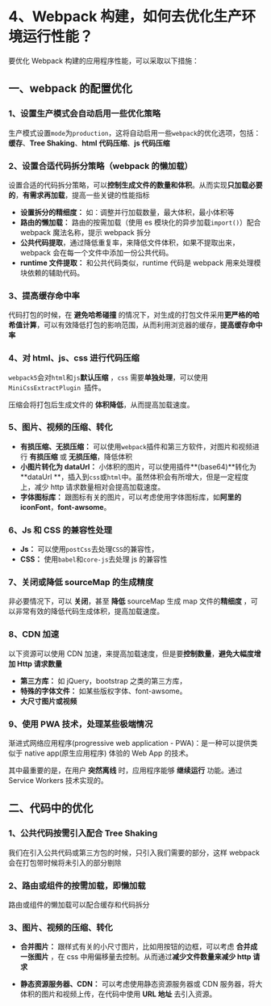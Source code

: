 # 4、Webpack 构建，如何去优化生产环境运行性能？

要优化 Webpack 构建的应用程序性能，可以采取以下措施：

## 一、webpack 的配置优化

### 1、设置生产模式会自动启用一些优化策略

生产模式设置`mode`为`production`，这将自动启用一些`webpack`的优化选项，包括：**缓存**、**Tree Shaking**、**html 代码压缩**、**js 代码压缩**

### 2、设置合适代码拆分策略（webpack 的懒加载）

设置合适的代码拆分策略，可以**控制生成文件的数量和体积**。从而实现**只加载必要的**，**有需求再加载**，提高一些关键的性能指标

- **设置拆分的精细度：** 如：调整并行加载数量，最大体积，最小体积等
- **路由的懒加载：** 路由的按需加载（使用 es 模块化的异步加载`import()`）配合 webpack 魔法名称，提示 webpack 拆分
- **公共代码提取**，通过降低重复率，来降低文件体积，如果不提取出来，webpack 会在每一个文件中添加一份公共代码。
- **runtime 文件提取：** 和公共代码类似，runtime 代码是 webpack 用来处理模块依赖的辅助代码。

### 3、提高缓存命中率

代码打包的时候，在 **避免哈希碰撞** 的情况下，对生成的打包文件采用**更严格的哈希值计算**，可以有效降低打包的影响范围，从而利用浏览器的缓存，**提高缓存命中率**

### 4、对 html、js、css 进行代码压缩

`webpack5`会对`html`和`js`**默认压缩** ，`css` 需要**单独处理**，可以使用`MiniCssExtractPlugin `插件。

压缩会将打包后生成文件的 **体积降低**，从而提高加载速度。

### 5、图片、视频的压缩、转化

- **有损压缩、无损压缩：** 可以使用`webpack`插件和第三方软件，对图片和视频进行 **有损压缩** 或 **无损压缩**，降低体积
- **小图片转化为 dataUrl：** 小体积的图片，可以使用插件**(base64)**转化为 **dataUrl **，插入到`css`或`html`中。虽然体积会有所增大，但是一定程度上，减少 http 请求数量相对会提高加载速度。
- **字体图标库：** 跟图标有关的图片，可以考虑使用字体图标库，如**阿里的 iconFont**，**font-awsome**。

### 6、Js 和 CSS 的兼容性处理

- **Js：** 可以使用`postCss`去处理`CSS`的兼容性，
- **CSS：** 使用`babel`和`core-js`去处理 js 的兼容性

### 7、关闭或降低 sourceMap 的生成精度

非必要情况下，可以 **关闭**，甚至 **降低** sourceMap 生成 map 文件的**精细度** ，可以非常有效的降低代码生成体积，提高加载速度。

### 8、CDN 加速

以下资源可以使用 CDN 加速，来提高加载速度，但是要**控制数量**，**避免大幅度增加 Http 请求数量**

- **第三方库：** 如 jQuery，bootstrap 之类的第三方库，
- **特殊的字体文件：** 如某些版权字体、font-awsome。
- **大尺寸图片或视频**

### 9、使用 PWA 技术，处理某些极端情况

渐进式网络应用程序(progressive web application - PWA)：是一种可以提供类似于 native app(原生应用程序) 体验的 Web App 的技术。

其中最重要的是，在用户 **突然离线** 时，应用程序能够 **继续运行** 功能。通过 Service Workers 技术实现的。

## 二、代码中的优化

### 1、公共代码按需引入配合 Tree Shaking

我们在引入公共代码或第三方包的时候，只引入我们需要的部分，这样 webpack 会在打包带时候将未引入的部分剔除

### 2、路由或组件的按需加载，即懒加载

路由或组件的懒加载可以配合缓存和代码拆分

### 3、图片、视频的压缩、转化

- **合并图片：** 跟样式有关的小尺寸图片，比如用按钮的边框，可以考虑 **合并成一张图片** ，在 css 中用偏移量去控制。从而通过**减少文件数量来减少 http 请求**

- **静态资源服务器、CDN：** 可以考虑使用静态资源服务器或 CDN 服务器，将大体积的图片和视频上传，在代码中使用 **URL 地址** 去引入资源。
